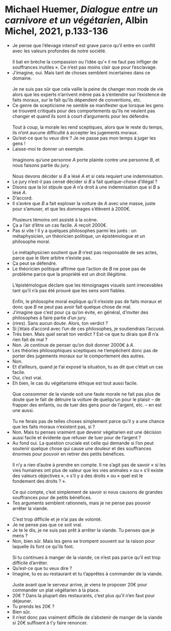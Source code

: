 # Michael Huemer, _Dialogue entre un carnivore et un végétarien_, Albin Michel, 2021, p.133-136

- Je pense que l’élevage intensif est grave parce qu’il entre en conflit avec les valeurs profondes de notre société. <br><br>Il bat en brèche la compassion ou l’idée qu'« il ne faut pas infliger de souffrances inutiles ». Ce n’est pas moins clair que pour l’esclavage.
- J’imagine, oui. Mais tant de choses semblent incertaines dans ce domaine. <br><br>Je ne suis pas sûr que cela vaille la peine de changer mon mode de vie alors que les experts n’arrivent même pas à s’entendre sur l’existence de faits moraux, sur le fait qu’ils dépendent de conventions, etc.
- Ce genre de scepticisme ne semble se manifester que lorsque les gens se trouvent critiqués pour des comportements qu’ils ne veulent pas changer et quand ils sont à court d’arguments pour les défendre. <br><br>Tout à coup, la morale les rend sceptiques, alors que le reste du temps, ils n’ont aucune difficulté à accepter les jugements moraux.
- Qu’est-ce que tu veux dire ? Je ne passe pas mon temps à juger les gens !
- Laisse-moi te donner un exemple.<br><br>Imaginons qu’une personne *A* porte plainte contre une personne *B*, et nous faisons partie du jury. <br><br>Nous devons décider si *B* a lésé *A* et si cela requiert une indemnisation.
- Le jury n’est-il pas censé décider si *B* a fait quelque-chose d’illégal ?
- Disons que la loi stipule que *A* n’a droit à une indemnisation que si *B* a lésé *A*.
- D’accord.
- Il s’avère que *B* a fait exploser la voiture de *A* avec une masse, juste pour s’amuser, et que les dommages s’élèvent à 2000€. <br><br>Plusieurs témoins ont assisté à la scène.
- Ça a l’air d’être un cas facile. *A* reçoit 2000€.
- Pas si vite ! Il y a quelques philosophes parmi les jurés : un métaphysicien, un théoricien politique, un épistémologue et un philosophe moral. <br><br>Le métaphysicien soutient que *B* n’est pas responsable de ses actes, parce que le libre arbitre n’existe pas.
- Ça peut se défendre.
- Le théoricien politique affirme que l’action de *B* ne pose pas de problème parce que la propriété est un droit illégitime. <br><br>L’épistémologue déclare que les témoignages visuels sont irrecevables tant qu’il n’a pas été prouvé que les sens sont fiables. <br><br>Enfin, le philosophe moral explique qu’il n’existe pas de faits moraux et donc que *B* ne peut pas avoir fait quelque chose de mal.
- J’imagine que c’est pour ça qu’on évite, en général, d’inviter des philosophes à faire partie d’un jury.
- (rires). Sans aucun doute. Alors, ton verdict ?
- Si j’étais d’accord avec l’un de ces philosophes, je soutiendrais l’accusé.
- Très bien. Mais quel serait ton verdict ? Est-ce que tu dirais que *B* n’a rien fait de mal ?
- Non. Je continue de penser qu’on doit donner 2000€ à *A*.
- Les théories philosophiques sceptiques ne t’empêchent donc pas de porter des jugements moraux sur le comportement des autres.
- Non.
- Et d’ailleurs, quand je t’ai exposé la situation, tu as dit que c’était un cas facile.
- Oui, c’est vrai.
- Eh bien, le cas du végétarisme éthique est tout aussi facile. <br><br>Que consommer de la viande soit une faute morale ne fait pas plus de doute que le fait de détruire la voiture de quelqu’un pour le plaisir – de frapper des enfants, ou de tuer des gens pour de l’argent, etc. – en est une aussi. <br><br>Tu ne ferais pas de telles choses simplement parce qu’il y a une chance que les faits moraux n’existent pas, si ?
- Non. Mais tu penses vraiment que devenir végétarien est une décision aussi facile et évidente que refuser de tuer pour de l’argent ?
- Au fond oui. La question cruciale est celle qui demande si l’on peut soutenir quelque chose qui cause une douleur et des souffrances énormes pour pouvoir en retirer des petits bénéfices. <br><br>Il n’y a rien d’autre à prendre en compte. Il ne s’agit pas de savoir « si les vies humaines ont plus de valeur que les vies animales » ou « s’il existe des valeurs objectives », « s’il y a des droits » ou « quel est le fondement des droits ? ». <br><br>Ce qui compte, c’est simplement de savoir si nous causons de grandes souffrances pour de petits bénéfices.
- Tes arguments semblent rationnels, mais je ne pense pas pouvoir arrêter la viande. <br><br>C’est trop difficile et je n’ai pas de volonté.
- Je ne pense pas que ce soit vrai.
- Je te le dis, je ne suis pas prêt à arrêter la viande. Tu penses que je mens ?
- Non, bien sûr. Mais les gens se trompent souvent sur la raison pour laquelle ils font ce qu’ils font. <br><br>Si tu continues à manger de la viande, ce n’est pas parce qu’il est trop difficile d’arrêter.
- Qu’est-ce que tu veux dire ?
- Imagine, tu es au restaurant et tu t’apprêtes à commander de la viande. <br><br>Juste avant que le serveur arrive, je viens te proposer 20€ pour commander un plat végétarien à la place.
- 20€ ? Dans la plupart des restaurants, c’est plus qu’il n’en faut pour déjeuner.
- Tu prends les 20€ ?
- Bien sûr.
- Il n’est donc pas vraiment difficile de s’abstenir de manger de la viande si 20€ suffisent à t’y faire renoncer.